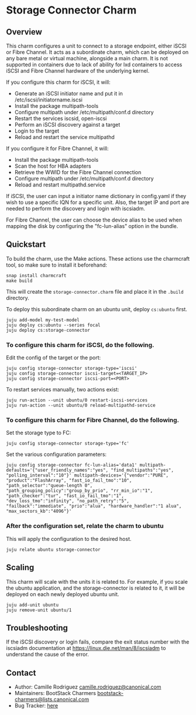 # Storage Connector Charm

## Overview

This charm configures a unit to connect to a storage endpoint, either iSCSI or Fibre Channel. 
It acts as a subordinate charm, which can be deployed on any bare metal or virtual machine, 
alongside a main charm. It is not supported in containers due to lack of ability for lxd 
containers to access iSCSI and Fibre Channel hardware of the underlying kernel. 

If you configure this charm for iSCSI, it will:
- Generate an iSCSI initiator name and put it in /etc/iscsi/initiatorname.iscsi
- Install the package multipath-tools
- Configure multipath under /etc/multipath/conf.d directory
- Restart the services iscsid, open-iscsi
- Perform an iSCSI discovery against a target
- Login to the target
- Reload and restart the service multipathd

If you configure it for Fibre Channel, it will:
- Install the package multipath-tools
- Scan the host for HBA adapters
- Retrieve the WWID for the Fibre Channel connection
- Configure multipath under /etc/multipath/conf.d directory
- Reload and restart multipathd.service

If iSCSI, the user can input a initiator name dictionary in config.yaml if they wish to use a
specific IQN for a specific unit. Also, the target IP and port are needed to perform
the discovery and login with iscsiadm. 

For Fibre Channel, the user can choose the device alias to be used when mapping the disk by 
configuring the "fc-lun-alias" option in the bundle.


## Quickstart

To build the charm, use the Make actions. These actions use the charmcraft tool, so make sure to install it beforehand:
```
snap install charmcraft
make build
```
This will create the `storage-connector.charm` file and place it in the `.build` directory.

To deploy this subordinate charm on an ubuntu unit, deploy `cs:ubuntu` first.
```
juju add-model my-test-model
juju deploy cs:ubuntu --series focal
juju deploy cs:storage-connector
```

### To configure this charm for iSCSI, do the following.

Edit the config of the target or the port:
```
juju config storage-connector storage-type='iscsi'
juju config storage-connector iscsi-target=<TARGET_IP> 
juju config storage-connector iscsi-port=<PORT>
```

To restart services manually, two actions exist:
```
juju run-action --unit ubuntu/0 restart-iscsi-services
juju run-action --unit ubuntu/0 reload-multipathd-service
```

### To configure this charm for Fibre Channel, do the following.

Set the storage type to FC:
```
juju config storage-connector storage-type='fc'
```
Set the various configuration parameters:
```
juju config storage-connector fc-lun-alias='data1' multipath-defaults='{"user_friendly_names":"yes", "find_multipaths":"yes", "polling_interval":"10"}' multipath-devices='{"vendor":"PURE", "product":"FlashArray", "fast_io_fail_tmo":"10", "path_selector":"queue-length 0", "path_grouping_policy":"group_by_prio", "rr_min_io":"1", "path_checker":"tur", "fast_io_fail_tmo":"1", "dev_loss_tmo":"infinity", "no_path_retry":"5", "failback":"immediate", "prio":"alua", "hardware_handler":"1 alua", "max_sectors_kb":"4096"}'
```

### After the configuration set, relate the charm to ubuntu

This will apply the configuration to the desired host.
```
juju relate ubuntu storage-connector
```

## Scaling

This charm will scale with the units it is related to. For example, if you scale the 
ubuntu application, and the storage-connector is related to it, it will be deployed on each 
newly deployed ubuntu unit. 
```
juju add-unit ubuntu
juju remove-unit ubuntu/1
```

## Troubleshooting

If the iSCSI discovery or login fails, compare the exit status number with the
iscsiadm documentation at https://linux.die.net/man/8/iscsiadm to understand the
cause of the error.


## Contact
 - Author: Camille Rodriguez <camille.rodriguez@canonical.com>
 - Maintainers: BootStack Charmers <bootstack-charmers@lists.canonical.com>
 - Bug Tracker: [here](https://bugs.launchpad.net/charm-storage-connector)
 